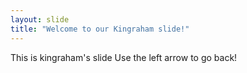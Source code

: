 ```yaml
---
layout: slide
title: "Welcome to our Kingraham slide!"
---
```

This is kingraham's slide 
Use the left arrow to go back!
